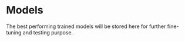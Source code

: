 # Models 
The best performing trained models will be stored here for further fine-tuning and testing purpose.